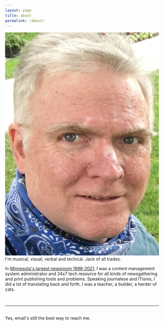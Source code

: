 ```yaml
---
layout: page
title: about
permalink: /about/
---
```


<img class="col one right" src="/img/prof_pic.jpg">

<br/>
I'm musical, visual, verbal and techical. Jack of all trades.

In <a href="http://startribune.com" target="_blank">Minnesota's largest newsroom 1998-2021</a>, I was a content management system administrator and 24x7 tech resource for all kinds of newsgathering and print publishing tools and problems. Speaking journalese and ITisms, I did  a lot of translating back and forth. I was a teacher, a builder, a herder of cats.

<br/>
<hr/>
<br/>
<span class="contacticon center">
	<a href="mailto:dan@danbarnes.net"><i class="fa fa-envelope-square"></i></a>
	<a href="https://danbarnes.github.io" target="_blank"><i class="fa fa-github-square"></i></a>
	<a href="https://www.linkedin.com/in/danielmartinbarnes/" target="_blank"><i class="fa fa-linkedin-square"></i></a>
	<a href="https://twitter.com/danbarnes" target="_blank"><i class="fa fa-twitter-square"></i></a>
	<a href="https://mstdn.social/@danbarnes" target="_blank"><i class="fa fa-mastodon-square"></i></a>
	<a href="https://post.news/danbarnes" target="_blank"><i class="fa fa-postnews-square"></i></a></span>

<div class="col three caption">
	Yes, email's still the best way to reach me.
</div>
